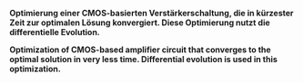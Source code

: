 **Optimierung einer CMOS-basierten Verstärkerschaltung, die in kürzester Zeit zur optimalen Lösung konvergiert. Diese Optimierung nutzt die differentielle Evolution.** 


**Optimization of CMOS-based amplifier circuit that converges to the optimal solution in very less time. Differential evolution is used in this optimization.**



